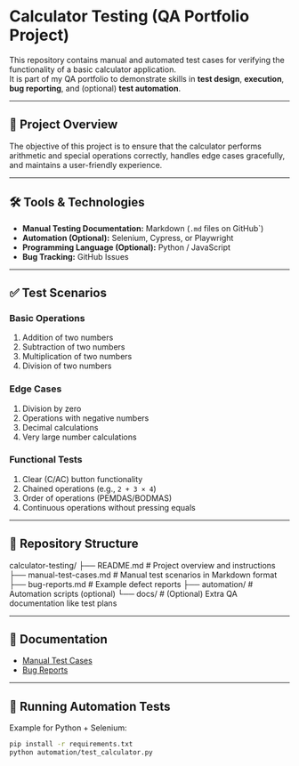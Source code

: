 # Calculator Testing (QA Portfolio Project)

This repository contains manual and automated test cases for verifying the functionality of a basic calculator application.  
It is part of my QA portfolio to demonstrate skills in **test design**, **execution**, **bug reporting**, and (optional) **test automation**.

---

## 📖 Project Overview
The objective of this project is to ensure that the calculator performs arithmetic and special operations correctly, handles edge cases gracefully, and maintains a user-friendly experience.

---

## 🛠 Tools & Technologies
- **Manual Testing Documentation:** Markdown (`.md` files on GitHub`)
- **Automation (Optional):** Selenium, Cypress, or Playwright
- **Programming Language (Optional):** Python / JavaScript
- **Bug Tracking:** GitHub Issues

---

## ✅ Test Scenarios

### Basic Operations
1. Addition of two numbers
2. Subtraction of two numbers
3. Multiplication of two numbers
4. Division of two numbers

### Edge Cases
1. Division by zero
2. Operations with negative numbers
3. Decimal calculations
4. Very large number calculations

### Functional Tests
1. Clear (C/AC) button functionality
2. Chained operations (e.g., `2 + 3 × 4`)
3. Order of operations (PEMDAS/BODMAS)
4. Continuous operations without pressing equals
---

## 📂 Repository Structure

calculator-testing/ ├── README.md                 # Project overview and instructions ├── manual-test-cases.md      # Manual test scenarios in Markdown format ├── bug-reports.md            # Example defect reports ├── automation/               # Automation scripts (optional) └── docs/                     # (Optional) Extra QA documentation like test plans

---

## 📄 Documentation
- [Manual Test Cases](manual-test-cases.md)  
- [Bug Reports](bug-reports.md)  

---

## 🚀 Running Automation Tests
Example for Python + Selenium:
```bash
pip install -r requirements.txt
python automation/test_calculator.py
